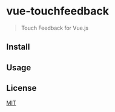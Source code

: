 # vue-touchfeedback

> Touch Feedback for Vue.js

## Install

## Usage

## License

[MIT](http://opensource.org/licenses/MIT)

